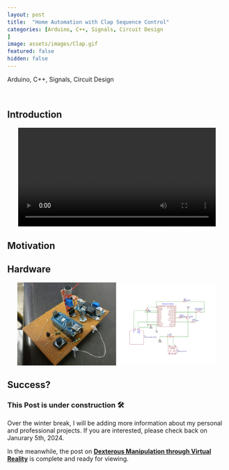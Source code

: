 ```yaml
---
layout: post
title:  "Home Automation with Clap Sequence Control"
categories: [Arduino, C++, Signals, Circuit Design
]
image: assets/images/Clap.gif
featured: false
hidden: false
---
```


Arduino, C++, Signals, Circuit Design

<br>

## Introduction

<div align="center">
<video width="90%" controls loop autoplay>
    <source src="https://github.com/GogiPuttar/adityanairswebsite.github.io/assets/59332714/fd9044c1-e9d0-4dfb-a929-7865c77a7148
" type="video/mp4">
</video>
</div>

## Motivation

## Hardware
<p align = "center"><img src="https://github.com/GogiPuttar/adityanairswebsite.github.io/blob/main/assets/images/ClapSequence-Board.png?raw=true"  width="45%"/>
<img src="https://github.com/GogiPuttar/adityanairswebsite.github.io/blob/main/assets/images/ClapSequence-Schematic.png?raw=true" width="45%"/></p>

## Success?



### This Post is under construction 🛠️
Over the winter break, I will be adding more information about my personal and professional projects. 
If you are interested, please check back on Janurary 5th, 2024.

In the meanwhile, the post on [**Dexterous Manipulation through Virtual Reality**](https://adityanairs.website/DexterousManipulationThroughVR/) is complete and ready for viewing.



